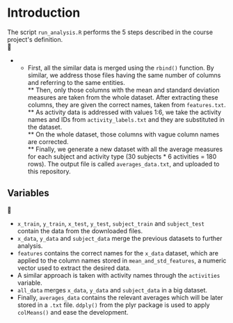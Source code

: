 # Introduction  

 The script `run_analysis.R` performs the 5 steps described in the course project's definition.  
    
* * First, all the similar data is merged using the `rbind()` function. By similar, we address those files having the same        number of columns and referring to the same entities.  
 ** Then, only those columns with the mean and standard deviation measures are taken from the whole dataset. After extracting     these columns, they are given the correct names, taken from `features.txt`.  
 ** As activity data is addressed with values 1:6, we take the activity names and IDs from `activity_labels.txt` and they are     substituted in the dataset.  
 ** On the whole dataset, those columns with vague column names are corrected.  
 ** Finally, we generate a new dataset with all the average measures for each subject and activity type (30 subjects * 6             activities = 180 rows). The output file is called `averages_data.txt`, and uploaded to this repository.  

 ## Variables  
    
 * `x_train`, `y_train`, `x_test`, `y_test`, `subject_train` and `subject_test` contain the data from the downloaded files.  
 * `x_data`, `y_data` and `subject_data` merge the previous datasets to further analysis.  
 * `features` contains the correct names for the `x_data` dataset, which are applied to the column names stored in               `mean_and_std_features`, a numeric vector used to extract the desired data.  
 * A similar approach is taken with activity names through the `activities` variable.  
 * `all_data` merges `x_data`, `y_data` and `subject_data` in a big dataset.  
 * Finally, `averages_data` contains the relevant averages which will be later stored in a `.txt` file. `ddply()` from the       plyr package is used to apply `colMeans()` and ease the development.  
